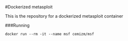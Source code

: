 #Dockerized metasploit

This is the repository for a dockerized metasploit container

###Running

```
docker run --rm -it --name msf cemizm/msf
```
    